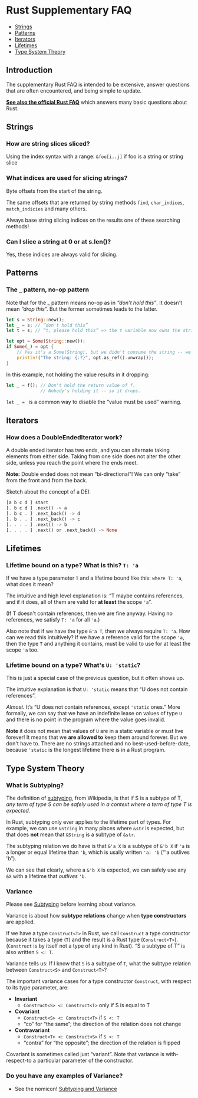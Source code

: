 
# Rust Supplementary FAQ

* [Strings](#strings)
* [Patterns](#patterns)
* [Iterators](#iterators)
* [Lifetimes](#lifetimes)
* [Type System Theory](#type-system-theory)

## Introduction
The supplementary Rust FAQ is intended to be extensive, answer questions that are often encountered, and being simple to update.

[**See also the official Rust FAQ**](https://www.rust-lang.org/en-US/faq.html) which answers many basic questions about Rust.

## Strings

### How are string slices sliced?

Using the index syntax with a range: `&foo[i..j]` if foo is a string or string slice

### What indices are used for slicing strings?

Byte offsets from the start of the string.

The same offsets that are returned by string methods `find`, `char_indices`, `match_indicies` and many others.

Always base string slicing indices on the results one of these searching methods!

### Can I slice a string at 0 or at s.len()?

Yes, these indices are always valid for slicing.

## Patterns

### The `_` pattern, no-op pattern

Note that for the _ pattern means no-op as in *“don't hold this”*. It doesn't mean *”drop this*”. But the former sometimes leads to the latter.

```rust
let s = String::new();
let _ = s; // “don't hold this”
let t = s; // “t, please hold this” => the t variable now owns the string s.
```

```rust
let opt = Some(String::new());
if Some(_) = opt {
    // Yes it's a Some(String), but we didn't consume the string -- we said "don't hold it".
    println!("The string: {:?}", opt.as_ref().unwrap());
}
```

In this example, not holding the value results in it dropping:

```rust
let _ = f(); // Don't hold the return value of f.
             // Nobody's holding it -- so it drops.
```

`let _ = ` is a common way to disable the “value must be used” warning.

## Iterators

### How does a DoubleEndedIterator work?

A double ended iterator has two ends, and you can alternate taking elements from either side. Taking from one side does not alter the other side, unless you reach the point where the ends meet.

**Note:** Double ended does not mean “bi-directional”! We can only “take” from the front and from the back.

Sketch about the concept of a DEI:

```rust
[a b c d ] start
[. b c d ] .next() -> a
[. b c . ] .next_back() -> d
[. b . . ] .next_back() -> c
[. . . . ] .next() -> b
[. . . . ] .next() or .next_back() -> None
```


## Lifetimes

### Lifetime bound on a type? What is this? `T: 'a`

If we have a type parameter `T` and a lifetime bound like this: `where T: 'a`, what does it mean?

The intuitive and high level explanation is: “T maybe contains references, and if it does, all of them are valid for **at least** the scope `'a`”.

(If T doesn't contain references, then we are fine anyway. Having no references, we satisfy `T: 'a` for all `'a`.)

Also note that if we have the type `&'a T`, then we always require `T: 'a`. How can we read this intuitively?  If we have a reference valid for the scope `'a`, then the type `T` and anything it contains, must be valid to use for at least the scope `'a` too.

### Lifetime bound on a type? What's `U: 'static`?

This is just a special case of the previous question, but it often shows up.

The intuitive explanation is that `U: 'static` means that “U does not contain references”.

*Almost.* It’s “U does not contain references, except `'static` ones.” More formally, we can say that we have an indefinite lease on values of type `U` and there is no point in the program where the value goes invalid.

**Note** it does not mean that values of `U` are in a static variable or must live forever! It means that we **are allowed to** keep them around forever. But we don't have to. There are no strings attached and no best-used-before-date, because `'static` is the longest lifetime there is in a Rust program.


## Type System Theory

### What is Subtyping?

The definition of [subtyping](https://en.wikipedia.org/wiki/Subtyping), from Wikipedia, is that if S is a subtype of T, *any term of type S can be safely used in a context where a term of type T is expected.*

In Rust, subtyping only ever applies to the lifetime part of types. For example, we can use `&String` in many places where `&str` is expected, but that does **not** mean that `&String` is a subtype of `&str`.

The subtyping relation we do have is that `&'a X` is a subtype of `&'b X` if `'a` is a longer or equal lifetime than `'b`, which is usally written `'a: 'b` (“'a outlives 'b”).

We can see that clearly, where a `&'b X` is expected, we can safely use any `&X` with a lifetime that *outlives* `'b`.

### Variance

Please see [Subtyping](#what-is-subtyping) before learning about variance.

Variance is about how **subtype relations** change when **type constructors** are applied.

If we have a type `Construct<T>` in Rust, we call `Construct` a type constructor because it takes a type (`T`) and the result is a Rust type (`Construct<T>`). (`Construct` is by itself not a type of any kind in Rust). “S a subtype of T” is also written `S <: T`.

Variance tells us: If I know that `S` is a subtype of `T`, what the subtype relation between `Construct<S>` and `Construct<T>`?

The important variance cases for a type constructor `Construct`, with respect to its type parameter, are: 

- **Invariant**
  - `Construct<S> <: Construct<T>` only if S is equal to T
- **Covariant**
  - `Construct<S> <: Construct<T>` if `S <: T`
  - “co” for “the same”; the direction of the relation does not change
- **Contravariant**
  - `Construct<T> <: Construct<S>` if `S <: T`
  - “contra” for “the opposite”; the direction of the relation is flipped


Covariant is sometimes called just “variant”. Note that variance is with-respect-to a particular parameter of the constructor.

### Do you have any examples of Variance?

- See the nomicon! [Subtyping and Variance](https://doc.rust-lang.org/beta/nomicon/subtyping.html)
